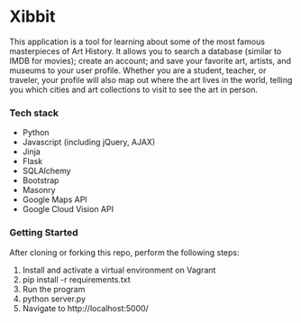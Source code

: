 # Xibbit

This application is a tool for learning about some of the most famous masterpieces of Art History. It allows you to search a database (similar to IMDB for movies); create an account; and save your favorite art, artists, and museums to your user profile.
Whether you are a student, teacher, or traveler, your profile will also map out where the art lives in the world, telling you which cities and art collections to visit to see the art in person. 

### Tech stack

* Python
* Javascript (including jQuery, AJAX)
* Jinja
* Flask
* SQLAlchemy
* Bootstrap
* Masonry
* Google Maps API
* Google Cloud Vision API


### Getting Started

After cloning or forking this repo, perform the following steps:

1. Install and activate a virtual environment on Vagrant
2. pip install -r requirements.txt
3. Run the program
4. python server.py
5. Navigate to http://localhost:5000/